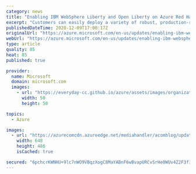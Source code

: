```yaml
---
category: news
title: "Enabling IBM WebSphere Liberty and Open Liberty on Azure Red Hat OpenShift"
excerpt: "Customers can easily deploy a variety of robust, production-ready WebSphere Liberty or Open Liberty architectures on Azure Red Hat OpenShift."
publishedDateTime: 2020-12-09T17:00:17Z
originalUrl: "https://azure.microsoft.com/en-us/updates/enabling-ibm-websphere-liberty-and-open-liberty-on-azure-red-hat-openshift/"
webUrl: "https://azure.microsoft.com/en-us/updates/enabling-ibm-websphere-liberty-and-open-liberty-on-azure-red-hat-openshift/"
type: article
quality: 85
heat: 85
published: true

provider:
  name: Microsoft
  domain: microsoft.com
  images:
    - url: "https://everyday-cc.github.io/azure/assets/images/organizations/microsoft.com-50x50.jpg"
      width: 50
      height: 50

topics:
  - Azure

images:
  - url: "https://azurecomcdn.azureedge.net/mediahandler/acomblog/updates/UpdatesV2/blog/670a9b61-e242-49ce-a4f8-ae3ebd7b6505.jpg"
    width: 648
    height: 486
    isCached: true

secured: "6pchcrKWNHU+9lc7nWO9VBqzXogC8MaYABnF6wBvapURCvSrHe0WUv4Z2F3f3FgxTm31VzkrmxoBZhHQQgdTtCM7kmBy5JvPB7IRsT8gjM+HYwCwDzDfmgwTfXnvsIMc5ALGZT6YHlnfdw57qEFowse36I4Vse12Wo76lTa4iRUSKj4eUpbyaomZ+Ba5BTQs8GupnBGLaeC2EgS4BsV8CvYeLQPeZGSQkPg+CQCp6oJp1X0AUw9B3ujVOmVzpFuXTtotbF6yORQegV6edtEnDRWmBLEYW6WckDuEWkqRjEn2bwEF+zwNh7Bv+qJ7S3WiBYl0SDT2i9fjzkUw1zwIpb3c2/y5/SoZRvb0tVl8+pk=;uLRKkICrb454sxiCrF2YSQ=="
---
```



